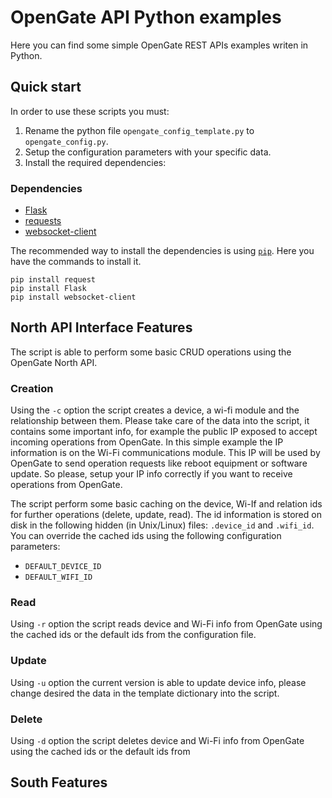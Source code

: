# OpenGate API Python examples

Here you can find some simple OpenGate REST APIs examples writen in Python.

## Quick start 

In order to use these scripts you must:

1. Rename the python file `opengate_config_template.py` to `opengate_config.py`.
2. Setup the configuration parameters with your specific data.
3. Install the required dependencies:

### Dependencies 

* [Flask](http://flask.pocoo.org/)
* [requests](http://docs.python-requests.org/en/latest/)
* [websocket-client](https://pypi.python.org/pypi/websocket-client)

The recommended way to install the dependencies is using [`pip`](https://pypi.python.org/pypi/pip).
Here you have the commands to install it.

```
pip install request
pip install Flask
pip install websocket-client
```

## North API Interface Features

The script is able to perform some basic CRUD operations using the OpenGate North API.

### Creation

Using the `-c` option the script creates a device, a wi-fi module and the relationship between them.
Please take care of the data into the script, it contains some important info, for example the public IP exposed to
accept incoming operations from OpenGate. In this simple example the IP information is on the Wi-Fi communications
module. This IP will be used by OpenGate to send operation requests like reboot equipment or software update.
So please, setup your IP info correctly if you want to receive operations from OpenGate.

The script perform some basic caching on the device, Wi-If and relation ids for further operations
(delete, update, read). The id information is stored on disk in the following hidden (in Unix/Linux) files:
`.device_id` and `.wifi_id`. You can override the cached ids using the following configuration
parameters:

* `DEFAULT_DEVICE_ID`
* `DEFAULT_WIFI_ID`

### Read
Using `-r` option the script reads device and Wi-Fi info from OpenGate using the cached ids or the default ids from
the configuration file.

###  Update
Using `-u` option the current version is able to update device info, please change desired the data in the template
dictionary into the script.

### Delete
Using `-d` option the script deletes device and Wi-Fi info from OpenGate using the cached ids or the default ids from


## South Features

